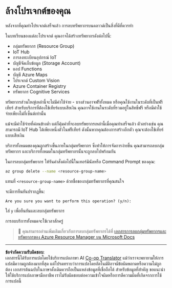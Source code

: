 <!--
CO_OP_TRANSLATOR_METADATA:
{
  "original_hash": "5a94fbab1ba737e9bd6cc6c64f114fa0",
  "translation_date": "2025-08-27T19:55:14+00:00",
  "source_file": "clean-up.md",
  "language_code": "th"
}
-->
# ล้างโปรเจกต์ของคุณ

หลังจากที่คุณทำโปรเจกต์เสร็จแล้ว การลบทรัพยากรบนคลาวด์เป็นสิ่งที่ดีที่ควรทำ

ในบทเรียนของแต่ละโปรเจกต์ คุณอาจได้สร้างทรัพยากรดังต่อไปนี้:

* กลุ่มทรัพยากร (Resource Group)
* IoT Hub
* การลงทะเบียนอุปกรณ์ IoT
* บัญชีจัดเก็บข้อมูล (Storage Account)
* แอป Functions
* บัญชี Azure Maps
* โปรเจกต์ Custom Vision
* Azure Container Registry
* ทรัพยากร Cognitive Services

ทรัพยากรส่วนใหญ่เหล่านี้จะไม่มีค่าใช้จ่าย - บางส่วนอาจฟรีทั้งหมด หรือคุณใช้งานในระดับที่เป็นฟรีเทียร์ สำหรับบริการที่ต้องใช้เทียร์แบบเสียเงิน คุณอาจใช้งานในระดับที่รวมอยู่ในสิทธิ์ฟรี หรือมีค่าใช้จ่ายเพียงไม่กี่เซ็นต์เท่านั้น

แม้จะมีค่าใช้จ่ายที่ค่อนข้างต่ำ แต่ก็คุ้มค่าที่จะลบทรัพยากรเหล่านี้เมื่อคุณทำเสร็จแล้ว ตัวอย่างเช่น คุณสามารถมี IoT Hub ได้เพียงหนึ่งตัวในฟรีเทียร์ ดังนั้นหากคุณต้องการสร้างอีกตัว คุณจะต้องใช้เทียร์แบบเสียเงิน

บริการทั้งหมดของคุณถูกสร้างขึ้นภายในกลุ่มทรัพยากร ซึ่งทำให้การจัดการง่ายขึ้น คุณสามารถลบกลุ่มทรัพยากร และบริการทั้งหมดในกลุ่มทรัพยากรนั้นจะถูกลบไปพร้อมกัน

ในการลบกลุ่มทรัพยากร ให้รันคำสั่งต่อไปนี้ในเทอร์มินัลหรือ Command Prompt ของคุณ:

```sh
az group delete --name <resource-group-name>
```

แทนที่ `<resource-group-name>` ด้วยชื่อของกลุ่มทรัพยากรที่คุณสนใจ

จะมีการยืนยันปรากฏขึ้น:

```output
Are you sure you want to perform this operation? (y/n): 
```

ใส่ `y` เพื่อยืนยันและลบกลุ่มทรัพยากร

การลบบริการทั้งหมดจะใช้เวลาสักครู่

> 💁 คุณสามารถอ่านเพิ่มเติมเกี่ยวกับการลบกลุ่มทรัพยากรได้ที่ [เอกสารการลบกลุ่มทรัพยากรและทรัพยากรของ Azure Resource Manager บน Microsoft Docs](https://docs.microsoft.com/azure/azure-resource-manager/management/delete-resource-group?WT.mc_id=academic-17441-jabenn&tabs=azure-cli)

---

**ข้อจำกัดความรับผิดชอบ**:  
เอกสารนี้ได้รับการแปลโดยใช้บริการแปลภาษา AI [Co-op Translator](https://github.com/Azure/co-op-translator) แม้ว่าเราจะพยายามให้การแปลมีความถูกต้องมากที่สุด แต่โปรดทราบว่าการแปลโดยอัตโนมัติอาจมีข้อผิดพลาดหรือความไม่ถูกต้อง เอกสารต้นฉบับในภาษาดั้งเดิมควรถือเป็นแหล่งข้อมูลที่เชื่อถือได้ สำหรับข้อมูลที่สำคัญ ขอแนะนำให้ใช้บริการแปลภาษามืออาชีพ เราไม่รับผิดชอบต่อความเข้าใจผิดหรือการตีความผิดที่เกิดจากการใช้การแปลนี้